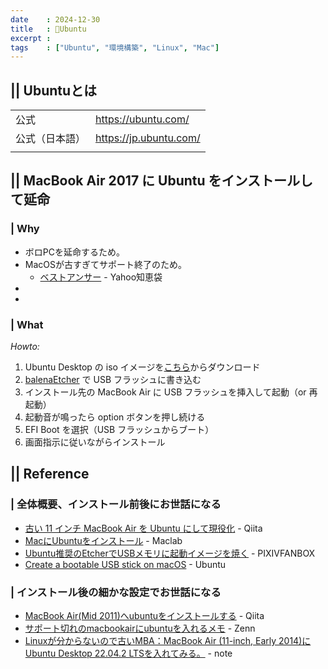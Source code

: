 ```yaml
---
date    : 2024-12-30
title   : 🐰Ubuntu
excerpt : 
tags    : ["Ubuntu", "環境構築", "Linux", "Mac"]
---
```




## || Ubuntuとは
|||
|:-|:-|
|公式|https://ubuntu.com/|
|公式（日本語）|https://jp.ubuntu.com/|
|||



## || MacBook Air 2017 に Ubuntu をインストールして延命
### | Why
* ボロPCを延命するため。
* MacOSが古すぎてサポート終了のため。
    * [ベストアンサー](https://detail.chiebukuro.yahoo.co.jp/qa/question_detail/q12266761962#ba) - Yahoo知恵袋
* 
* 


### | What

*Howto:*
1. Ubuntu Desktop の iso イメージを[こちら](https://jp.ubuntu.com/download)からダウンロード
2. [balenaEtcher]() で USB フラッシュに書き込む
3. インストール先の MacBook Air に USB フラッシュを挿入して起動（or 再起動）
4. 起動音が鳴ったら option ボタンを押し続ける
5. EFI Boot を選択（USB フラッシュからブート）
6. 画面指示に従いながらインストール
 



## || Reference
### | 全体概要、インストール前後にお世話になる
- [古い 11 インチ MacBook Air を Ubuntu にして現役化](https://qiita.com/suzukiplan/items/87fd32fe8e94b5a9bde5) - Qiita
- [MacにUbuntuをインストール](https://www.maclab.tokyo/document/ubuntu-install/6827/) - Maclab
- [Ubuntu推奨のEtcherでUSBメモリに起動イメージを焼く](https://kinneko.fanbox.cc/posts/2415122) - PIXIVFANBOX
- [Create a bootable USB stick on macOS](https://ubuntu.com/tutorials/create-a-usb-stick-on-macos#1-overview) - Ubuntu
### | インストール後の細かな設定でお世話になる
- [MacBook Air(Mid 2011)へubuntuをインストールする](https://qiita.com/krile136/items/0a8db8437ca9081a1e1e) - Qiita
- [サポート切れのmacbookairにubuntuを入れるメモ](https://zenn.dev/bowz/articles/1ea75e3b692399) - Zenn
- [Linuxが分からないので古いMBA：MacBook Air (11-inch, Early 2014)にUbuntu Desktop 22.04.2 LTSを入れてみる。](https://note.com/0375/n/nf6cc8242cc3d#4cc4fa31-58b7-4c38-b47b-c68a622b13cb) - note


